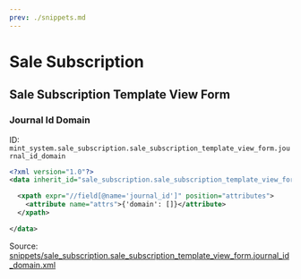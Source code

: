 ```yaml
---
prev: ./snippets.md
---
```

# Sale Subscription
## Sale Subscription Template View Form  
### Journal Id Domain  
ID: `mint_system.sale_subscription.sale_subscription_template_view_form.journal_id_domain`  
```xml
<?xml version="1.0"?>
<data inherit_id="sale_subscription.sale_subscription_template_view_form" priority="50">

  <xpath expr="//field[@name='journal_id']" position="attributes">
    <attribute name="attrs">{'domain': []}</attribute>
  </xpath>

</data>

```
Source: [snippets/sale_subscription.sale_subscription_template_view_form.journal_id_domain.xml](https://github.com/Mint-System/Odoo-Development/tree/14.0/snippets/sale_subscription.sale_subscription_template_view_form.journal_id_domain.xml)

